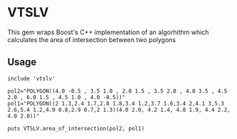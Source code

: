 # VTSLV

This gem wraps Boost's C++ implementation of an algorhithm which calculates the area of intersection between two polygons

## Usage

```
include 'vtslv'

pol2="POLYGON((4.0 -0.5 , 3.5 1.0 , 2.0 1.5 , 3.5 2.0 , 4.0 3.5 , 4.5 2.0 , 6.0 1.5 , 4.5 1.0 , 4.0 -0.5))"
pol1="POLYGON((2 1.3,2.4 1.7,2.8 1.8,3.4 1.2,3.7 1.6,3.4 2,4.1 3,5.3 2.6,5.4 1.2,4.9 0.8,2.9 0.7,2 1.3)(4.0 2.0, 4.2 1.4, 4.8 1.9, 4.4 2.2, 4.0 2.0))"

puts VTSLV.area_of_intersection(pol2, pol1)
```
